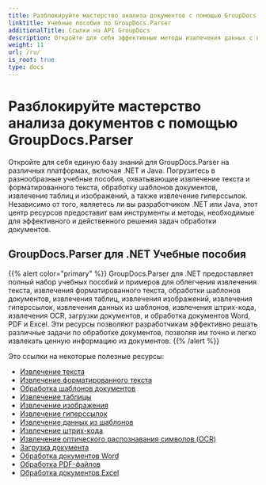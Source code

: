 ```yaml
---
title: Разблокируйте мастерство анализа документов с помощью GroupDocs.Parser
linktitle: Учебные пособия по GroupDocs.Parser
additionalTitle: Ссылки на API GroupDocs
description: Откройте для себя эффективные методы извлечения данных с помощью GroupDocs.Parser для .NET и Java. Изучите руководства по извлечению текста, таблиц, изображений и многому другому.
weight: 11
url: /ru/
is_root: true
type: docs
---
```

# Разблокируйте мастерство анализа документов с помощью GroupDocs.Parser


Откройте для себя единую базу знаний для GroupDocs.Parser на различных платформах, включая .NET и Java. Погрузитесь в разнообразные учебные пособия, охватывающие извлечение текста и форматированного текста, обработку шаблонов документов, извлечение таблиц и изображений, а также извлечение гиперссылок. Независимо от того, являетесь ли вы разработчиком .NET или Java, этот центр ресурсов предоставит вам инструменты и методы, необходимые для эффективного и действенного решения задач обработки документов.

## GroupDocs.Parser для .NET Учебные пособия
{{% alert color="primary" %}}
GroupDocs.Parser для .NET предоставляет полный набор учебных пособий и примеров для облегчения извлечения текста, извлечения форматированного текста, обработки шаблонов документов, извлечения таблиц, извлечения изображений, извлечения гиперссылок, извлечения данных из шаблонов, извлечения штрих-кода, извлечения OCR, загрузки документов, и обработка документов Word, PDF и Excel. Эти ресурсы позволяют разработчикам эффективно решать различные задачи по обработке документов, позволяя им точно и легко извлекать ценную информацию из документов.
{{% /alert %}}

Это ссылки на некоторые полезные ресурсы:
 
- [Извлечение текста](./net/text-extraction/)
- [Извлечение форматированного текста](./net/formatted-text-extraction/)
- [Обработка шаблонов документов](./net/document-template-processing/)
- [Извлечение таблицы](./net/table-extraction/)
- [Извлечение изображения](./net/image-extraction/)
- [Извлечение гиперссылок](./net/hyperlink-extraction/)
- [Извлечение данных из шаблонов](./net/data-extraction-from-templates/)
- [Извлечение штрих-кода](./net/barcode-extraction/)
- [Извлечение оптического распознавания символов (OCR)](./net/ocr-extraction/)
- [Загрузка документа](./net/document-loading/)
- [Обработка документов Word](./net/word-document-processing/)
- [Обработка PDF-файлов](./net/pdf-processing/)
- [Обработка документов Excel](./net/excel-document-processing/)





